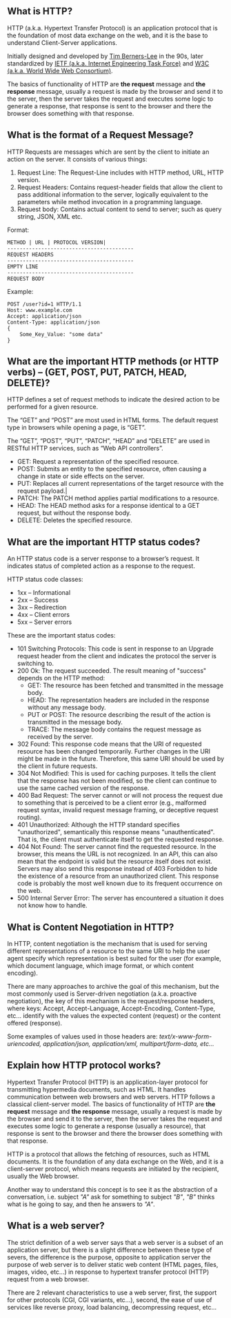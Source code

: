 ## What is HTTP?
HTTP (a.k.a. Hypertext Transfer Protocol) is an application protocol that is the foundation of most data exchange on the web, and it is the base to understand Client-Server applications.

Initially designed and developed by [Tim Berners-Lee](https://es.wikipedia.org/wiki/Tim_Berners-Lee) in the 90s, later standardized by [IETF (a.k.a. Internet Engineering Task Force)](https://www.ietf.org/) and [W3C (a.k.a. World Wide Web Consortium)](https://www.w3.org/).

The basics of functionality of HTTP are **the request** message and **the response** message, usually a request is made by the browser and send it to the server, then the server takes the request and executes some logic to generate a response, that response is sent to the browser and there the browser does something with that response.

## What is the format of a Request Message?

HTTP Requests are messages which are sent by the client to initiate an action on the server.
It consists of various things:

1. Request Line: The Request-Line includes with HTTP method, URL, HTTP version.
2.  Request Headers: Contains request-header fields that allow the client to pass additional information to the server, logically equivalent to the parameters while method invocation in a programming language.
3. Request body: Contains actual content to send to server; such as query string, JSON, XML etc.

Format:
```text
METHOD | URL | PROTOCOL VERSION|
-----------------------------------------
REQUEST HEADERS
-----------------------------------------
EMPTY LINE
-----------------------------------------
REQUEST BODY
```

Example:

```text
POST /user?id=1 HTTP/1.1
Host: www.example.com
Accept: application/json
Content-Type: application/json
{
	Some_Key_Value: "some data"
}
```

## What are the important HTTP methods (or HTTP verbs) – (GET, POST, PUT, PATCH, HEAD, DELETE)?
HTTP defines a set of request methods to indicate the desired action to be performed for a given resource.

The “GET” and “POST” are most used in HTML forms. The default request type in browsers while opening a page, is “GET”.

The “GET”, “POST”, “PUT”, “PATCH”, “HEAD” and “DELETE” are used in RESTful HTTP services, such as “Web API controllers”.

- GET: Request a representation of the specified resource.
- POST: Submits an entity to the specified resource, often causing a change in state or side effects on the server.
- PUT: Replaces all current representations of the target resource with the request payload.|
- PATCH: The PATCH method applies partial modifications to a resource.
- HEAD: The HEAD method asks for a response identical to a GET request, but without the response body.
- DELETE: Deletes the specified resource.
## What are the important HTTP status codes?
An HTTP status code is a server response to a browser’s request. It indicates status of completed action as a response to the request.

HTTP status code classes:

- 1xx – Informational
- 2xx – Success
- 3xx – Redirection
- 4xx – Client errors
- 5xx – Server errors

These are the important status codes:
- 101 Switching Protocols: This code is sent in response to an Upgrade request header from the client and indicates the protocol the server is switching to.
- 200 Ok: The request succeeded. The result meaning of "success" depends on the HTTP method:
	- GET: The resource has been fetched and transmitted in the message body.
	- HEAD: The representation headers are included in the response without any message body.
	- PUT or POST: The resource describing the result of the action is transmitted in the message body.
	- TRACE: The message body contains the request message as received by the server.
- 302 Found: This response code means that the URI of requested resource has been changed temporarily. Further changes in the URI might be made in the future. Therefore, this same URI should be used by the client in future requests.
- 304 Not Modified: This is used for caching purposes. It tells the client that the response has not been modified, so the client can continue to use the same cached version of the response.
- 400 Bad Request: The server cannot or will not process the request due to something that is perceived to be a client error (e.g., malformed request syntax, invalid request message framing, or deceptive request routing).
- 401 Unauthorized: Although the HTTP standard specifies "unauthorized", semantically this response means "unauthenticated". That is, the client must authenticate itself to get the requested response.
- 404 Not Found: The server cannot find the requested resource. In the browser, this means the URL is not recognized. In an API, this can also mean that the endpoint is valid but the resource itself does not exist. Servers may also send this response instead of 403 Forbidden to hide the existence of a resource from an unauthorized client. This response code is probably the most well known due to its frequent occurrence on the web.
- 500 Internal Server Error: The server has encountered a situation it does not know how to handle.

## What is Content Negotiation in HTTP?

In HTTP, content negotiation is the mechanism that is used for serving different representations of a resource to the same URI to help the user agent specify which representation is best suited for the user (for example, which document language, which image format, or which content encoding).

There are many approaches to archive the goal of this mechanism, but the most commonly used is Server-driven negotiation (a.k.a. proactive negotiation), the key of this mechanism is the request/response headers, where keys: Accept, Accept-Language, Accept-Encoding, Content-Type, etc... identify with the values the expected content (request) or the content offered (response).

Some examples of values used in those headers are: *text/x-www-form-uriencoded, application/json, application/xml, multipart/form-data, etc...*
## Explain how HTTP protocol works?

Hypertext Transfer Protocol (HTTP) is an application-layer protocol for transmitting hypermedia documents, such as HTML. It handles communication between web browsers and web servers. HTTP follows a classical client-server model. The basics of functionality of HTTP are **the request** message and **the response** message, usually a request is made by the browser and send it to the server, then the server takes the request and executes some logic to generate a response (usually a resource), that response is sent to the browser and there the browser does something with that response.

HTTP is a protocol that allows the fetching of resources, such as HTML documents. It is the foundation of any data exchange on the Web, and it is a client-server protocol, which means requests are initiated by the recipient, usually the Web browser.

Another way to understand this concept is to see it as the abstraction of a conversation, i.e. subject *"A"* ask for something to subject *"B"*, *"B"* thinks what is he going to say, and then he answers to *"A"*.

## What is a web server?

The strict definition of a web server says that a web server is a subset of an application server, but there is a slight difference between these type of severs, the difference is the purpose, opposite to application server the purpose of web server is to deliver static web content (HTML pages, files, images, video, etc...) in response to hypertext transfer protocol (HTTP) request from a web browser.

There are 2 relevant characteristics to use a web server, first, the support for other protocols (CGI, CGI variants, etc...), second, the ease of use of services like reverse proxy, load balancing, decompressing request, etc...